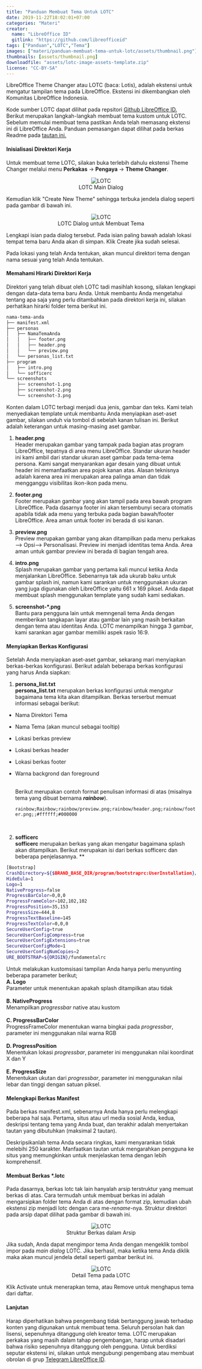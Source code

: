 ```yaml
---
title: "Panduan Membuat Tema Untuk LOTC"
date: 2019-11-22T18:02:01+07:00
categories: "Materi"
creator: 
  name: "LibreOffice ID"
  gitlink: "https://github.com/libreofficeid"
tags: ["Panduan","LOTC","Tema"]
images: ["materi/panduan-membuat-tema-untuk-lotc/assets/thumbnail.png"]
thumbnails: [assets/thumbnail.png]
downloadfile: "assets/lotc-image-assets-template.zip"
license: "CC-BY-SA"
---
```

LibreOffice Theme Changer atau LOTC (baca: Lotis), adalah ekstensi untuk mengatur tampilan tema pada LibreOffice. Ekstensi ini dikembangkan oleh Komunitas LibreOffice Indonesia.<!--more-->

Kode sumber LOTC dapat dilihat pada repsitori [Github LibreOffice ID.](https://github.com/libreofficeid/LO-TC-GUI) Berikut merupakan langkah-langkah membuat tema kustom untuk LOTC. Sebelum memulai membuat tema pastikan Anda telah memasang ekstensi ini di LibreOffice Anda. Panduan pemasangan dapat dilihat pada berkas Readme pada [tautan ini.](https://github.com/libreofficeid/LO-TC-GUI)

#### Inisialisasi Direktori Kerja

Untuk membuat teme LOTC, silakan buka terlebih dahulu ekstensi Theme Changer melalui menu **Perkakas** -> **Pengaya** -> **Theme Changer**. 


<p align="center">
<img src="assets/lotc-main.png" style="max-width:80%;" alt="LOTC">
<br>LOTC Main Dialog
</p>

Kemudian klik "Create New Theme" sehingga terbuka jendela dialog seperti pada gambar di bawah ini.

<p align="center">
<img src="assets/lotc-create.png" style="max-width:80%;" alt="LOTC">
<br>LOTC Dialog untuk Membuat Tema
</p>

Lengkapi isian pada dialog tersebut. Pada isian paling bawah adalah lokasi tempat tema baru Anda akan di simpan. Klik Create jika sudah selesai.

Pada lokasi yang telah Anda tentukan, akan muncul direktori tema dengan nama sesuai yang telah Anda tentukan. 

#### Memahami Hirarki Direktori Kerja

Direktori yang telah dibuat oleh LOTC tadi masihlah kosong, silakan lengkapi dengan data-data tema baru Anda. Untuk membantu Anda mengetahui tentang apa saja yang perlu ditambahkan pada direktori kerja ini, silakan perhatikan hirarki folder tema berikut ini.

```bash
nama-tema-anda
├── manifest.xml
├── personas
│   ├── NamaTemaAnda
│   │   ├── footer.png
│   │   ├── header.png
│   │   └── preview.png
│   └── personas_list.txt
├── program
│   ├── intro.png
│   └── sofficerc
└── screenshots
    ├── screenshot-1.png
    ├── screenshot-2.png
    └── screenshot-3.png
```

Konten dalam LOTC terbagi menjadi dua jenis, gambar dan teks. Kami telah menyediakan template untuk membantu Anda menyiapkan aset-aset gambar, silakan unduh via tombol di sebelah kanan tulisan ini. Berikut adalah keterangan untuk masing-masing aset gambar.

1. **header.png** <br>
Header merupakan gambar yang tampak pada bagian atas program LibreOffice, tepatnya di area menu LibreOffice. Standar ukuran header ini kami ambil dari standar ukuran aset gambar pada tema-tema persona. Kami sangat menyarankan agar desain yang dibuat untuk header ini memanfaatkan area pojok kanan atas. Alasan teknisnya adalah karena area ini merupakan area palinga aman dan tidak mengganggu visibilitas ikon-ikon pada menu.

2. **footer.png** <br>
Footer merupakan gambar yang akan tampil pada area bawah program LibreOffice. Pada dasarnya footer ini akan tersembunyi secara otomatis apabila tidak ada menu yang terbuka pada bagian bawah/footer LibreOffice. Area aman untuk footer ini berada di sisi kanan.

3. **preview.png** <br>
Preview merupakan gambar yang akan ditampilkan pada menu perkakas --> Opsi--> Personalisasi. Preview ini menjadi identitas tema Anda. Area aman untuk gambar preview ini berada di bagian tengah area. 

4. **intro.png** <br>
Splash merupakan gambar yang pertama kali muncul ketika Anda menjalankan LibreOffice. Sebenarnya tak ada ukurab baku untuk gambar splash ini, namun kami sarankan untuk menggunakan ukuran yang juga digunakan oleh LibreOffice yaitu 661 x 169 piksel. Anda dapat membuat splash menggunakan template yang sudah kami sediakan.

5. **screenshot-*.png** <br>
Bantu para pengguna lain untuk memngenali tema Anda dengan memberikan tangkapan layar atau gambar lain yang masih berkaitan dengan tema atau identitas Anda. LOTC menampilkan hingga 3 gambar, kami sarankan agar gambar memiliki aspek rasio 16:9.

#### Menyiapkan Berkas Konfigurasi

Setelah Anda menyiapkan aset-aset gambar, sekarang mari menyiapkan berkas-berkas konfigurasi. Berikut adalah beberapa berkas konfigurasi yang harus Anda siapkan:

1. **persona_list.txt** <br>
**persona_list.txt** merupakan berkas konfigurasi untuk mengatur bagaimana tema kita akan ditampilkan. Berkas terserbut memuat informasi sebagai berikut:
 - Nama Direktori Tema <br>
 - Nama Tema (akan muncul sebagai tooltip)<br>
 - Lokasi berkas preview<br>
 - Lokasi berkas header<br>
 - Lokasi berkas footer<br>
 - Warna backgrond dan foreground<br><br>

    Berikut merupakan contoh format penulisan informasi di atas (misalnya tema yang dibuat bernama ***rainbow***). 


    `rainbow;Rainbow;rainbow/preview.png;rainbow/header.png;rainbow/footer.png;;#ffffff;#000000`
<br>

2. **sofficerc**<br>
**sofficerc** merupakan berkas yang akan mengatur bagaimana splash akan ditampilkan. Berikut merupakan isi dari berkas sofficerc dan beberapa penjelasannya.
** 
```bash
[Bootstrap]
CrashDirectory=${$BRAND_BASE_DIR/program/bootstraprc:UserInstallation}/crash
HideEula=1
Logo=1
NativeProgress=false
ProgressBarColor=0,0,0
ProgressFrameColor=102,102,102
ProgressPosition=35,153
ProgressSize=444,8
ProgressTextBaseline=145
ProgressTextColor=0,0,0
SecureUserConfig=true
SecureUserConfigCompress=true
SecureUserConfigExtensions=true
SecureUserConfigMode=1
SecureUserConfigNumCopies=2
URE_BOOTSTRAP=${ORIGIN}/fundamentalrc
```
Untuk melakukan kustomsisasi tampilan Anda hanya perlu menyunting beberapa parameter berikut;<br>
**A. Logo**<br>
Parameter untuk menentukan apakah splash ditampilkan atau tidak<br><br>
**B. NativeProgress**<br>
Menampilkan *progressbar* native atau kustom<br><br>
**C. ProgressBarColor**<br>
ProgressFrameColor menentukan warna bingkai pada *progressbar*, parameter ini menggunakan nilai warna RGB<br><br>
**D. ProgressPosition**<br>
Menentukan lokasi *progressbar*, parameter ini menggunakan nilai koordinat X dan Y <br><br>
**E. ProgressSize**<br>
Menentukan ukutan dari *progressbar*, parameter ini menggunakan nilai lebar dan tinggi dengan satuan piksel.

#### Melengkapi Berkas Manifest

Pada berkas manifest.xml, sebenarnya Anda hanya perlu melengkapi beberapa hal saja. Pertama, situs atau url media sosial Anda, kedua, deskripsi tentang tema yang Anda buat, dan terakhir adalah menyertakan tautan yang dibutuhkan (maksimal 2 tautan).

Deskripsikanlah tema Anda secara ringkas, kami menyarankan tidak melebihi 250 karakter. Manfaatkan tautan untuk mengarahkan pengguna ke situs yang memungkinkan untuk menjelaskan tema dengan lebih komprehensif.

#### Membuat Berkas *.lotc

Pada dasarnya, berkas lotc tak lain hanyalah arsip terstruktur yang memuat berkas di atas. Cara termudah untuk membuat berkas ini adalah mengarsipkan folder tema Anda di atas dengan format zip, kemudian ubah ekstensi zip menjadi lotc dengan cara me-*rename*-nya. Struktur direktori pada arsip dapat dilihat pada gambar di bawah ini.

<p align="center">
<img src="assets/lotc-archive.png" style="max-width:80%;" alt="LOTC">
<br>Struktur Berkas dalam Arsip
</p>

Jika sudah, Anda dapat mengimpor tema Anda dengan mengeklik tombol impor pada *main dialog*  LOTC. Jika berhasil, maka ketika tema Anda diklik maka akan muncul jendela detail seperti gambar berikut ini.

<p align="center">
<img src="assets/lotc-details.png" style="max-width:80%;" alt="LOTC">
<br>Detail Tema pada LOTC
</p>

Klik Activate untuk menerapkan tema, atau Remove untuk menghapus tema dari daftar.

#### Lanjutan
Harap diperhatikan bahwa pengembang tidak bertanggung jawab terhadap konten yang digunakan untuk membuat tema. Seluruh persolan hak dan lisensi, sepenuhnya ditanggung oleh kreator tema. LOTC merupakan perkakas yang masih dalam tahap pengembangan, harap untuk disadari bahwa risiko sepenuhnya ditanggung oleh pengguna. Untuk berdiksi seputar ekstensi ini, silakan untuk mengubungi pengembang atau membuat obrolan di grup [Telegram LibreOffice ID](https://t.me/libreofficeid).

